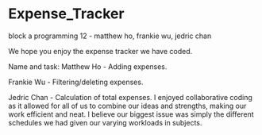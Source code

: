 # Expense_Tracker 
block a programming 12 - matthew ho, frankie wu, jedric chan

We hope you enjoy the expense tracker we have coded.

Name and task:
Matthew Ho - Adding expenses. 

Frankie Wu - Filtering/deleting expenses.

Jedric Chan - Calculation of total expenses. I enjoyed collaborative coding as it allowed for all of us to combine our ideas and strengths, making our work efficient and neat. I believe our biggest issue was simply the different schedules we had given our varying workloads in subjects.
